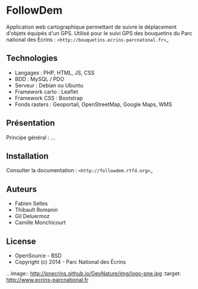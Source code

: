 FollowDem
=========

Application web cartographique permettant de suivre le déplacement d'objets équipés d'un GPS. 
Utilisé pour le suivi GPS des bouquetins du Parc national des Ecrins : `<http://bouquetins.ecrins-parcnatonal.fr>`_

Technologies
------------

- Langages : PHP, HTML, JS, CSS
- BDD : MySQL / PDO
- Serveur : Debian ou Ubuntu
- Framework carto : Leaflet
- Framework CSS : Bootstrap
- Fonds rasters : Geoportail, OpenStreetMap, Google Maps, WMS

Présentation
------------

Principe général : ...

Installation
------------

Consulter la documentation :  `<http://followdem.rtfd.org>`_

Auteurs
-------

- Fabien Selles
- Thibault Romanin
- Gil Deluermoz
- Camille Monchicourt

License
-------

* OpenSource - BSD
* Copyright (c) 2014 - Parc National des Écrins


.. image:: http://pnecrins.github.io/GeoNature/img/logo-pne.jpg
    :target: http://www.ecrins-parcnational.fr
